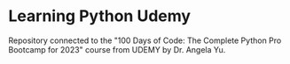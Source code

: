 # Learning Python Udemy

Repository connected to the "100 Days of Code: The Complete Python Pro Bootcamp for 2023" course from UDEMY by Dr. Angela Yu.

